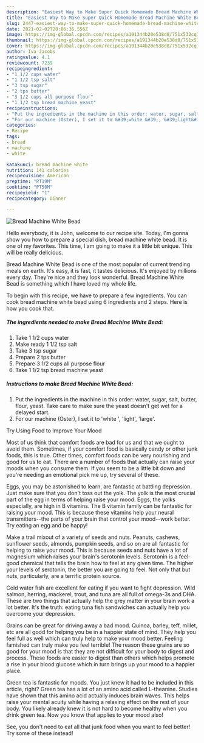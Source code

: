 ```yaml
---
description: "Easiest Way to Make Super Quick Homemade Bread Machine White Bead"
title: "Easiest Way to Make Super Quick Homemade Bread Machine White Bead"
slug: 2447-easiest-way-to-make-super-quick-homemade-bread-machine-white-bead
date: 2021-02-02T20:06:35.556Z
image: https://img-global.cpcdn.com/recipes/a191344b20e538d8/751x532cq70/bread-machine-white-bead-recipe-main-photo.jpg
thumbnail: https://img-global.cpcdn.com/recipes/a191344b20e538d8/751x532cq70/bread-machine-white-bead-recipe-main-photo.jpg
cover: https://img-global.cpcdn.com/recipes/a191344b20e538d8/751x532cq70/bread-machine-white-bead-recipe-main-photo.jpg
author: Iva Jacobs
ratingvalue: 4.1
reviewcount: 7239
recipeingredient:
- "1 1/2 cups water"
- "1 1/2 tsp salt"
- "3 tsp sugar"
- "2 tps butter"
- "3 1/2 cups all purpose flour"
- "1 1/2 tsp bread machine yeast"
recipeinstructions:
- "Put the ingredients in the machine in this order: water, sugar, salt, butter, flour, yeast. Take care to make sure the yeast doesn&#39;t get wet for a delayed start."
- "For our machine (Oster), I set it to &#39;white &#39;, &#39;light&#39;, &#39;large&#39;."
categories:
- Recipe
tags:
- bread
- machine
- white

katakunci: bread machine white 
nutrition: 141 calories
recipecuisine: American
preptime: "PT19M"
cooktime: "PT50M"
recipeyield: "1"
recipecategory: Dinner

---
```



![Bread Machine White Bead](https://img-global.cpcdn.com/recipes/a191344b20e538d8/751x532cq70/bread-machine-white-bead-recipe-main-photo.jpg)

Hello everybody, it is John, welcome to our recipe site. Today, I'm gonna show you how to prepare a special dish, bread machine white bead. It is one of my favorites. This time, I am going to make it a little bit unique. This will be really delicious.



Bread Machine White Bead is one of the most popular of current trending meals on earth. It's easy, it is fast, it tastes delicious. It's enjoyed by millions every day. They're nice and they look wonderful. Bread Machine White Bead is something which I have loved my whole life.


To begin with this recipe, we have to prepare a few ingredients. You can cook bread machine white bead using 6 ingredients and 2 steps. Here is how you cook that.

<!--inarticleads1-->

##### The ingredients needed to make Bread Machine White Bead:

1. Take 1 1/2 cups water
1. Make ready 1 1/2 tsp salt
1. Take 3 tsp sugar
1. Prepare 2 tps butter
1. Prepare 3 1/2 cups all purpose flour
1. Take 1 1/2 tsp bread machine yeast




<!--inarticleads2-->

##### Instructions to make Bread Machine White Bead:

1. Put the ingredients in the machine in this order: water, sugar, salt, butter, flour, yeast. Take care to make sure the yeast doesn&#39;t get wet for a delayed start.
1. For our machine (Oster), I set it to &#39;white &#39;, &#39;light&#39;, &#39;large&#39;.




Try Using Food to Improve Your Mood


Most of us think that comfort foods are bad for us and that we ought to avoid them. Sometimes, if your comfort food is basically candy or other junk foods, this is true. Other times, comfort foods can be very nourishing and good for us to eat. There are a number of foods that actually can raise your moods when you consume them. If you seem to be a little bit down and you're needing an emotional pick me up, try several of these.

Eggs, you may be astonished to learn, are fantastic at battling depression. Just make sure that you don't toss out the yolk. The yolk is the most crucial part of the egg in terms of helping raise your mood. Eggs, the yolks especially, are high in B vitamins. The B vitamin family can be fantastic for raising your mood. This is because these vitamins help your neural transmitters--the parts of your brain that control your mood--work better. Try eating an egg and be happy!

Make a trail mixout of a variety of seeds and nuts. Peanuts, cashews, sunflower seeds, almonds, pumpkin seeds, and so on are all fantastic for helping to raise your mood. This is because seeds and nuts have a lot of magnesium which raises your brain's serotonin levels. Serotonin is a feel-good chemical that tells the brain how to feel at any given time. The higher your levels of serotonin, the better you are going to feel. Not only that but nuts, particularly, are a terrific protein source.

Cold water fish are excellent for eating if you want to fight depression. Wild salmon, herring, mackerel, trout, and tuna are all full of omega-3s and DHA. These are two things that actually help the grey matter in your brain work a lot better. It's the truth: eating tuna fish sandwiches can actually help you overcome your depression. 

Grains can be great for driving away a bad mood. Quinoa, barley, teff, millet, etc are all good for helping you be in a happier state of mind. They help you feel full as well which can truly help to make your mood better. Feeling famished can truly make you feel terrible! The reason these grains are so good for your mood is that they are not difficult for your body to digest and process. These foods are easier to digest than others which helps promote a rise in your blood glucose which in turn brings up your mood to a happier place.

Green tea is fantastic for moods. You just knew it had to be included in this article, right? Green tea has a lot of an amino acid called L-theanine. Studies have shown that this amino acid actually induces brain waves. This helps raise your mental acuity while having a relaxing effect on the rest of your body. You likely already knew it is not hard to become healthy when you drink green tea. Now you know that applies to your mood also!

See, you don't need to eat all that junk food when you want to feel better! Try some of these instead!

